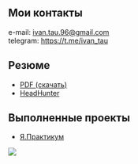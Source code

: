 <!--
**IvanTau/IvanTau** is a ✨ _special_ ✨ repository because its `README.md` (this file) appears on your GitHub profile.

Here are some ideas to get you started:

- 🔭 I’m currently working on ...
- 🌱 I’m currently learning ...
- 👯 I’m looking to collaborate on ...
- 🤔 I’m looking for help with ...
- 💬 Ask me about ...
- 📫 How to reach me: ...
- 😄 Pronouns: ...
- ⚡ Fun fact: ...
-->
## Мои контакты
e-mail: ivan.tau.96@gmail.com  
telegram: https://t.me/ivan_tau

## Резюме
- [PDF (скачать)](https://github.com/IvanTau/IvanTau/raw/main/%D0%A2%D0%B0%D1%83%D1%88%D0%B5%D0%B2%20%D0%98%D0%B2%D0%B0%D0%BD%20%D0%A0%D0%B5%D0%B7%D1%8E%D0%BC%D0%B5.pdf)
- [HeadHunter](https://hh.ru/resume/c90e9f90ff094e02c80039ed1f454757547558)

## Выполненные проекты
- [Я.Практикум](https://github.com/IvanTau/Praktikum)

![](https://komarev.com/ghpvc/?username=IvanTau&style=flat-square&label=profile+views&color=blue)
